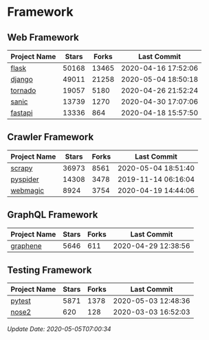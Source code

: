 # Framework

## Web Framework

| Project Name | Stars | Forks | Last Commit |
| ------------ | ----- | ----- | ----------- |
| [flask](https://github.com/pallets/flask) | 50168 | 13465 | 2020-04-16 17:52:06 |
| [django](https://github.com/django/django) | 49011 | 21258 | 2020-05-04 18:50:18 |
| [tornado](https://github.com/tornadoweb/tornado) | 19057 | 5180 | 2020-04-26 21:52:24 |
| [sanic](https://github.com/huge-success/sanic) | 13739 | 1270 | 2020-04-30 17:07:06 |
| [fastapi](https://github.com/tiangolo/fastapi) | 13336 | 864 | 2020-04-18 15:57:50 |

## Crawler Framework

| Project Name | Stars | Forks | Last Commit |
| ------------ | ----- | ----- | ----------- |
| [scrapy](https://github.com/scrapy/scrapy) | 36973 | 8561 | 2020-05-04 18:51:40 |
| [pyspider](https://github.com/binux/pyspider) | 14308 | 3478 | 2019-11-14 06:16:04 |
| [webmagic](https://github.com/code4craft/webmagic) | 8924 | 3754 | 2020-04-19 14:44:06 |

## GraphQL Framework

| Project Name | Stars | Forks | Last Commit |
| ------------ | ----- | ----- | ----------- |
| [graphene](https://github.com/graphql-python/graphene) | 5646 | 611 | 2020-04-29 12:38:56 |

## Testing Framework

| Project Name | Stars | Forks | Last Commit |
| ------------ | ----- | ----- | ----------- |
| [pytest](https://github.com/pytest-dev/pytest) | 5871 | 1378 | 2020-05-03 12:48:36 |
| [nose2](https://github.com/nose-devs/nose2) | 620 | 128 | 2020-03-03 16:52:03 |

*Update Date: 2020-05-05T07:00:34*